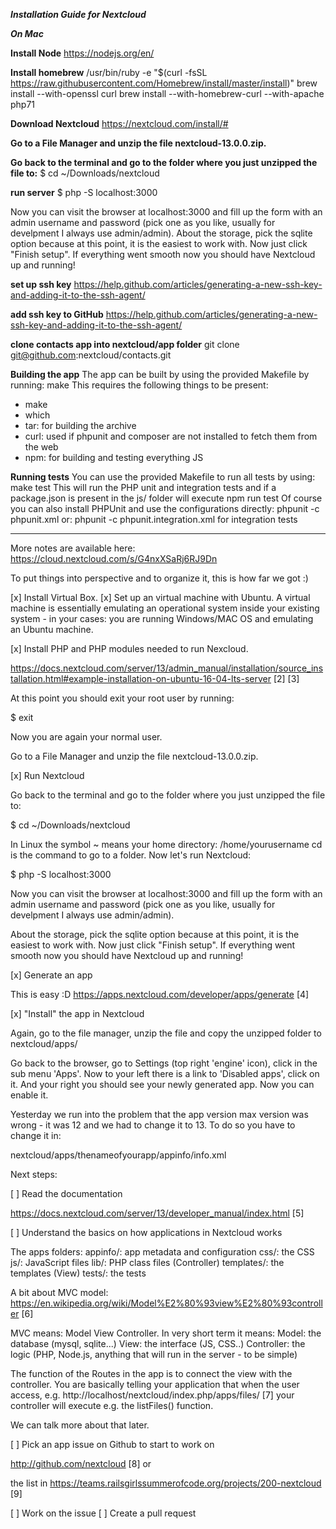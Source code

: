*****Installation Guide for Nextcloud*****

***On Mac***

**Install Node**
https://nodejs.org/en/

**Install homebrew**
/usr/bin/ruby -e "$(curl -fsSL https://raw.githubusercontent.com/Homebrew/install/master/install)"
brew install --with-openssl curl
brew install --with-homebrew-curl --with-apache php71

**Download Nextcloud**
https://nextcloud.com/install/#

**Go to a File Manager and unzip the file nextcloud-13.0.0.zip.**

**Go back to the terminal and go to the folder where you just unzipped the file to:**
$ cd ~/Downloads/nextcloud

**run server**
$ php -S localhost:3000

Now you can visit the browser at localhost:3000 and fill up the form with an admin username and password (pick one as you like, usually for develpment I always use admin/admin).
About the storage, pick the sqlite option because at this point, it is the easiest to work with. Now just click "Finish setup". If everything went smooth now you should have Nextcloud up and running!


**set up ssh key**
https://help.github.com/articles/generating-a-new-ssh-key-and-adding-it-to-the-ssh-agent/

**add ssh key to GitHub**
https://help.github.com/articles/generating-a-new-ssh-key-and-adding-it-to-the-ssh-agent/

**clone contacts app into nextcloud/app folder**
git clone git@github.com:nextcloud/contacts.git

**Building the app**
The app can be built by using the provided Makefile by running:
make
This requires the following things to be present:
- make
- which
- tar: for building the archive
- curl: used if phpunit and composer are not installed to fetch them from the web
- npm: for building and testing everything JS

**Running tests**
You can use the provided Makefile to run all tests by using:
make test
This will run the PHP unit and integration tests and if a package.json is present in the js/ folder will execute npm run test
Of course you can also install PHPUnit and use the configurations directly:
phpunit -c phpunit.xml
or:
phpunit -c phpunit.integration.xml
for integration tests

---------------------------------------------------------------------------------------------------------------------------


More notes are available here: https://cloud.nextcloud.com/s/G4nxXSaRj6RJ9Dn

To put things into perspective and to organize it, this is how far
we got :)

[x] Install Virtual Box.
[x] Set up an virtual machine with Ubuntu.
A virtual machine is essentially emulating an operational system
inside your existing system - in your cases: you are running
Windows/MAC OS and emulating an Ubuntu machine.

[x] Install PHP and PHP modules needed to run Nexcloud.


https://docs.nextcloud.com/server/13/admin_manual/installation/source_installation.html#example-installation-on-ubuntu-16-04-lts-server
[2]
[3]

At this point you should exit your root user by running:

$ exit

Now you are again your normal user.

Go to a File Manager and unzip the file nextcloud-13.0.0.zip.

[x] Run Nextcloud

Go back to the terminal and go to the folder where you just unzipped
the file to:

$ cd ~/Downloads/nextcloud

In Linux the symbol ~ means your home directory: /home/yourusername
cd is the command to go to a folder. Now let's run Nextcloud:

$ php -S localhost:3000

Now you can visit the browser at localhost:3000 and fill up the form
with an admin username and password (pick one as you like, usually
for develpment I always use admin/admin).

About the storage, pick the sqlite option because at this point, it
is the easiest to work with. Now just click "Finish setup". If
everything went smooth now you should have Nextcloud up and running!

[x] Generate an app

This is easy :D
https://apps.nextcloud.com/developer/apps/generate [4]

[x] "Install" the app in Nextcloud

Again, go to the file manager, unzip the file and copy the unzipped
folder to
nextcloud/apps/

Go back to the browser, go to Settings (top right 'engine' icon),
click in the sub menu 'Apps'. Now to your left there is a link to
'Disabled apps', click on it. And your right you should see your
newly generated app. Now you can enable it.

Yesterday we run into the problem that the app version max version
was wrong - it was 12 and we had to change it to 13. To do so you
have to change it in:

nextcloud/apps/thenameofyourapp/appinfo/info.xml

Next steps:

[ ] Read the documentation

https://docs.nextcloud.com/server/13/developer_manual/index.html [5]

[ ] Understand the basics on how applications in Nextcloud works

The apps folders:
appinfo/: app metadata and configuration
css/: the CSS
js/: JavaScript files
lib/: PHP class files (Controller)
templates/: the templates (View)
tests/: the tests

A bit about MVC model:
https://en.wikipedia.org/wiki/Model%E2%80%93view%E2%80%93controller
[6]

MVC means: Model View Controller. In very short term it means:
Model: the database (mysql, sqlite...)
View: the interface (JS, CSS..)
Controller: the logic (PHP, Node.js, anything that will run in the
server - to be simple)

The function of the Routes in the app is to connect the view with
the controller. You are basically telling your application that when
the user access, e.g.
http://localhost/nextcloud/index.php/apps/files/ [7] your controller
will execute e.g. the listFiles() function.

We can talk more about that later.

[ ] Pick an app issue on Github to start to work on

http://github.com/nextcloud [8] or

the list in
https://teams.railsgirlssummerofcode.org/projects/200-nextcloud [9]

[ ] Work on the issue
[ ] Create a pull request
